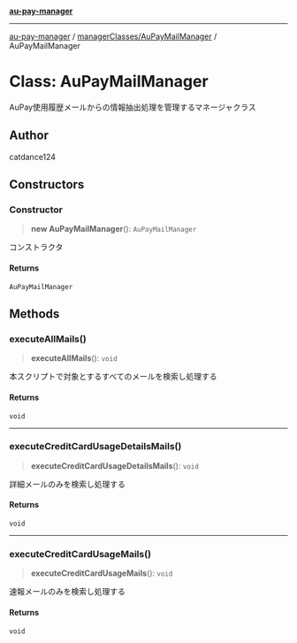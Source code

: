 [**au-pay-manager**](../../../README.md)

***

[au-pay-manager](../../../README.md) / [managerClasses/AuPayMailManager](../README.md) / AuPayMailManager

# Class: AuPayMailManager

AuPay使用履歴メールからの情報抽出処理を管理するマネージャクラス

## Author

catdance124

## Constructors

### Constructor

> **new AuPayMailManager**(): `AuPayMailManager`

コンストラクタ

#### Returns

`AuPayMailManager`

## Methods

### executeAllMails()

> **executeAllMails**(): `void`

本スクリプトで対象とするすべてのメールを検索し処理する

#### Returns

`void`

***

### executeCreditCardUsageDetailsMails()

> **executeCreditCardUsageDetailsMails**(): `void`

詳細メールのみを検索し処理する

#### Returns

`void`

***

### executeCreditCardUsageMails()

> **executeCreditCardUsageMails**(): `void`

速報メールのみを検索し処理する

#### Returns

`void`
